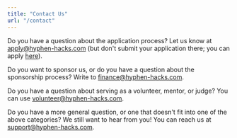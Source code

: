 ```yaml
---
title: "Contact Us"
url: "/contact"
---
```


Do you have a question about the application process? Let us know at
[apply@hyphen-hacks.com](mailto:apply@hyphen-hacks.com) (but don't submit your
application there; you can apply [here](/apply)).

Do you want to sponsor us, or do you have a question about the sponsorship
process? Write to [finance@hyphen-hacks.com](mailto:finance@hyphen-hacks.com).

Do you have a question about serving as a volunteer, mentor, or judge? You can
use [volunteer@hyphen-hacks.com](mailto:volunteer@hyphen-hacks.com).

Do you have a more general question, or one that doesn't fit into one of the
above categories? We still want to hear from you! You can reach us at
[support@hyphen-hacks.com](mailto:support@hyphen-hacks.com).
